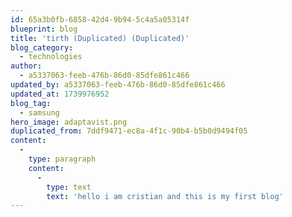```yaml
---
id: 65a3b0fb-6858-42d4-9b94-5c4a5a05314f
blueprint: blog
title: 'tirth (Duplicated) (Duplicated)'
blog_category:
  - technologies
author:
  - a5337063-feeb-476b-86d0-85dfe861c466
updated_by: a5337063-feeb-476b-86d0-85dfe861c466
updated_at: 1739976952
blog_tag:
  - samsung
hero_image: adaptavist.png
duplicated_from: 7ddf9471-ec8a-4f1c-90b4-b5b0d9494f05
content:
  -
    type: paragraph
    content:
      -
        type: text
        text: 'hello i am cristian and this is my first blog'
---
```

